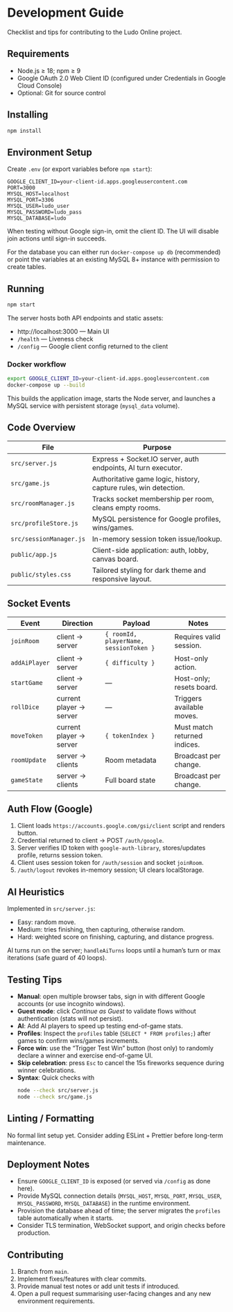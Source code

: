 # Development Guide

Checklist and tips for contributing to the Ludo Online project.

## Requirements

- Node.js ≥ 18; npm ≥ 9
- Google OAuth 2.0 Web Client ID (configured under Credentials in Google Cloud Console)
- Optional: Git for source control

## Installing

```bash
npm install
```

## Environment Setup

Create `.env` (or export variables before `npm start`):

```env
GOOGLE_CLIENT_ID=your-client-id.apps.googleusercontent.com
PORT=3000
MYSQL_HOST=localhost
MYSQL_PORT=3306
MYSQL_USER=ludo_user
MYSQL_PASSWORD=ludo_pass
MYSQL_DATABASE=ludo
```

When testing without Google sign-in, omit the client ID. The UI will disable join actions until sign-in succeeds.

For the database you can either run `docker-compose up db` (recommended) or point the variables at an existing MySQL 8+ instance with permission to create tables.

## Running

```bash
npm start
```

The server hosts both API endpoints and static assets:

- http://localhost:3000 — Main UI
- `/health` — Liveness check
- `/config` — Google client config returned to the client

### Docker workflow

```bash
export GOOGLE_CLIENT_ID=your-client-id.apps.googleusercontent.com
docker-compose up --build
```

This builds the application image, starts the Node server, and launches a MySQL service with persistent storage (`mysql_data` volume).

## Code Overview

| File | Purpose |
| --- | --- |
| `src/server.js` | Express + Socket.IO server, auth endpoints, AI turn executor. |
| `src/game.js` | Authoritative game logic, history, capture rules, win detection. |
| `src/roomManager.js` | Tracks socket membership per room, cleans empty rooms. |
| `src/profileStore.js` | MySQL persistence for Google profiles, wins/games. |
| `src/sessionManager.js` | In-memory session token issue/lookup. |
| `public/app.js` | Client-side application: auth, lobby, canvas board. |
| `public/styles.css` | Tailored styling for dark theme and responsive layout. |

## Socket Events

| Event | Direction | Payload | Notes |
| --- | --- | --- | --- |
| `joinRoom` | client → server | `{ roomId, playerName, sessionToken }` | Requires valid session. |
| `addAiPlayer` | client → server | `{ difficulty }` | Host-only action. |
| `startGame` | client → server | — | Host-only; resets board. |
| `rollDice` | current player → server | — | Triggers available moves. |
| `moveToken` | current player → server | `{ tokenIndex }` | Must match returned indices. |
| `roomUpdate` | server → clients | Room metadata | Broadcast per change. |
| `gameState` | server → clients | Full board state | Broadcast per change. |

## Auth Flow (Google)

1. Client loads `https://accounts.google.com/gsi/client` script and renders button.
2. Credential returned to client → POST `/auth/google`.
3. Server verifies ID token with `google-auth-library`, stores/updates profile, returns session token.
4. Client uses session token for `/auth/session` and socket `joinRoom`.
5. `/auth/logout` revokes in-memory session; UI clears localStorage.

## AI Heuristics

Implemented in `src/server.js`:

- Easy: random move.
- Medium: tries finishing, then capturing, otherwise random.
- Hard: weighted score on finishing, capturing, and distance progress.

AI turns run on the server; `handleAiTurns` loops until a human’s turn or max iterations (safe guard of 40 loops).

## Testing Tips

- **Manual**: open multiple browser tabs, sign in with different Google accounts (or use incognito windows).
- **Guest mode**: click *Continue as Guest* to validate flows without authentication (stats will not persist).
- **AI**: Add AI players to speed up testing end-of-game stats.
- **Profiles**: Inspect the `profiles` table (`SELECT * FROM profiles;`) after games to confirm wins/games increments.
- **Force win**: use the “Trigger Test Win” button (host only) to randomly declare a winner and exercise end-of-game UI.
- **Skip celebration**: press `Esc` to cancel the 15s fireworks sequence during winner celebrations.
- **Syntax**: Quick checks with
  ```bash
  node --check src/server.js
  node --check src/game.js
  ```

## Linting / Formatting

No formal lint setup yet. Consider adding ESLint + Prettier before long-term maintenance.

## Deployment Notes

- Ensure `GOOGLE_CLIENT_ID` is exposed (or served via `/config` as done here).
- Provide MySQL connection details (`MYSQL_HOST`, `MYSQL_PORT`, `MYSQL_USER`, `MYSQL_PASSWORD`, `MYSQL_DATABASE`) in the runtime environment.
- Provision the database ahead of time; the server migrates the `profiles` table automatically when it starts.
- Consider TLS termination, WebSocket support, and origin checks before production.

## Contributing

1. Branch from `main`.
2. Implement fixes/features with clear commits.
3. Provide manual test notes or add unit tests if introduced.
4. Open a pull request summarising user-facing changes and any new environment requirements.
